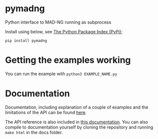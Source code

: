 # pymadng
Python interface to MAD-NG running as subprocess

Install using below, see [The Python Package Index (PyPi)](https://pypi.org/project/pymadng/);

`pip install pymadng`

Getting the examples working
============================

You can run the example with `python3 EXAMPLE_NAME.py`


Documentation
=============

Documentation, including explanation of a couple of examples and the limitations of the API can be found [here](https://pymadng.readthedocs.io/en/latest/). 

The API reference is also included in [this documentation](https://pymadng.readthedocs.io/en/latest/). You can also compile to documentation yourself by cloning the repository and running ``make html`` in the docs folder.